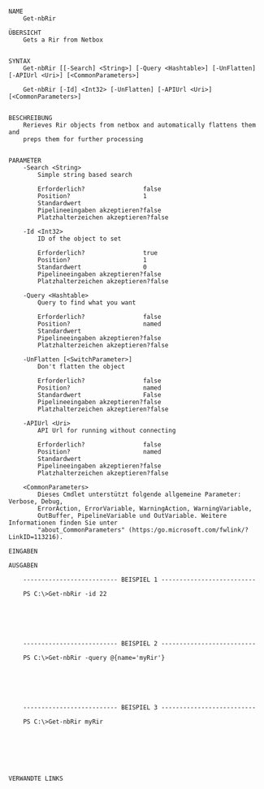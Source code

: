﻿```

NAME
    Get-nbRir
    
ÜBERSICHT
    Gets a Rir from Netbox
    
    
SYNTAX
    Get-nbRir [[-Search] <String>] [-Query <Hashtable>] [-UnFlatten] [-APIUrl <Uri>] [<CommonParameters>]
    
    Get-nbRir [-Id] <Int32> [-UnFlatten] [-APIUrl <Uri>] [<CommonParameters>]
    
    
BESCHREIBUNG
    Rerieves Rir objects from netbox and automatically flattens them and
    preps them for further processing
    

PARAMETER
    -Search <String>
        Simple string based search
        
        Erforderlich?                false
        Position?                    1
        Standardwert                 
        Pipelineeingaben akzeptieren?false
        Platzhalterzeichen akzeptieren?false
        
    -Id <Int32>
        ID of the object to set
        
        Erforderlich?                true
        Position?                    1
        Standardwert                 0
        Pipelineeingaben akzeptieren?false
        Platzhalterzeichen akzeptieren?false
        
    -Query <Hashtable>
        Query to find what you want
        
        Erforderlich?                false
        Position?                    named
        Standardwert                 
        Pipelineeingaben akzeptieren?false
        Platzhalterzeichen akzeptieren?false
        
    -UnFlatten [<SwitchParameter>]
        Don't flatten the object
        
        Erforderlich?                false
        Position?                    named
        Standardwert                 False
        Pipelineeingaben akzeptieren?false
        Platzhalterzeichen akzeptieren?false
        
    -APIUrl <Uri>
        API Url for running without connecting
        
        Erforderlich?                false
        Position?                    named
        Standardwert                 
        Pipelineeingaben akzeptieren?false
        Platzhalterzeichen akzeptieren?false
        
    <CommonParameters>
        Dieses Cmdlet unterstützt folgende allgemeine Parameter: Verbose, Debug,
        ErrorAction, ErrorVariable, WarningAction, WarningVariable,
        OutBuffer, PipelineVariable und OutVariable. Weitere Informationen finden Sie unter 
        "about_CommonParameters" (https:/go.microsoft.com/fwlink/?LinkID=113216). 
    
EINGABEN
    
AUSGABEN
    
    -------------------------- BEISPIEL 1 --------------------------
    
    PS C:\>Get-nbRir -id 22
    
    
    
    
    
    
    -------------------------- BEISPIEL 2 --------------------------
    
    PS C:\>Get-nbRir -query @{name='myRir'}
    
    
    
    
    
    
    -------------------------- BEISPIEL 3 --------------------------
    
    PS C:\>Get-nbRir myRir
    
    
    
    
    
    
    
VERWANDTE LINKS



```

